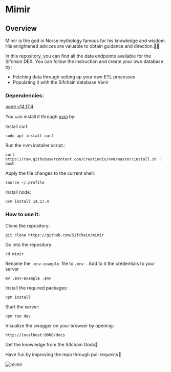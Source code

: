 # Mimir

## Overview
Mimir is the god in Norse mythology famous for his knowledge and wisdom. His enlightened advices are valuable to obtain guidance and direction.🧙‍♂️

In this repository, you can find all the data endpoints available for the Sifchain DEX. 
You can follow the instruction and create your own database by:
- Fetching data through setting up your own ETL processes 
- Populating it with the Sifchain database Vanir

### Dependencies:
[node v14.17.4]([url](https://nodejs.org/en/blog/release/v14.17.4))

You can install it through [nvm]([url](https://heynode.com/tutorial/install-nodejs-locally-nvm/)) by:

Install curl:

 ```sudo apt install curl  ```
 
Run the nvm installer script.:

 ```curl https://raw.githubusercontent.com/creationix/nvm/master/install.sh | bash  ```
 
Apply the file changes to the current shell:

 ```source ~/.profile  ```
 
Install node:

 ```nvm install 14.17.4```
 
### How to use it:

Clone the repository:
```
git clone https://github.com/Sifchain/mimir
```

Go into the repository: 
```
cd mimir
```


Rename the ```.env-example ```file to ```.env ```.  Add to it the credentials to your server
```
mv .env-example .env
```

Install the required packages:
```
npm install
```

Start the server:

```
npm run dev
```

Visualize the swagger on your browser by opening:
```
http://localhost:8080/docs
```

Get the knowledge from the Sifchain Gods:crystal_ball:


Have fun by improving the repo through pull requests:muscle:


![mimir](https://user-images.githubusercontent.com/67415638/169348880-37dbf8ca-c1c3-42c0-8cb7-56033fdd2538.jpeg)


